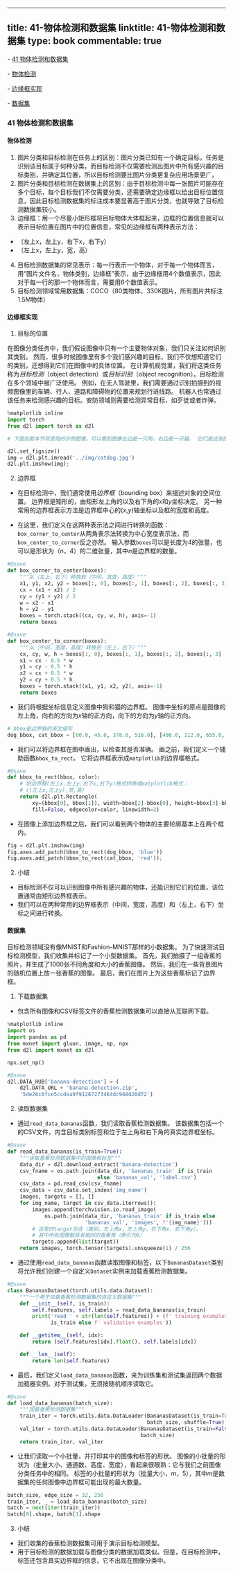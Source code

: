 
---
title: 41-物体检测和数据集
linktitle: 41-物体检测和数据集
type: book
commentable: true
---

\- [41 物体检测和数据集](#41-物体检测和数据集)

 \- [物体检测](#物体检测)

 \- [边缘框实现](#边缘框实现)

 \- [数据集](#数据集)

### 41 物体检测和数据集

#### 物体检测

1. 图片分类和目标检测在任务上的区别：图片分类已知有一个确定目标，任务是识别该目标属于何种分类，而目标检测不仅需要检测出图片中所有感兴趣的目标类别，并确定其位置，所以目标检测要比图片分类更复杂应用场景更广。
2. 图片分类和目标检测在数据集上的区别：由于目标检测中每一张图片可能存在多个目标，每个目标我们不仅需要分类，还需要确定边缘框以给出目标位置信息，因此目标检测数据集的标注成本要显著高于图片分类，也就导致了目标检测数据集较小。
3. 边缘框：用一个尽量小矩形框将目标物体大体框起来，边框的位置信息就可以表示目标位置在图片中的位置信息，常见的边缘框有两种表示方法：

- （左上x，左上y，右下x，右下y）
- （左上x，左上y，宽，高）

4. 目标检测数据集的常见表示：每一行表示一个物体，对于每一个物体而言，用“图片文件名，物体类别，边缘框”表示，由于边缘框用4个数值表示，因此对于每一行的那一个物体而言，需要用6个数值表示。
5. 目标检测领域常用数据集：COCO（80类物体，330K图片，所有图片共标注1.5M物体）

#### 边缘框实现

1. 目标的位置

在图像分类任务中，我们假设图像中只有一个主要物体对象，我们只关注如何识别其类别。 然而，很多时候图像里有多个我们感兴趣的目标，我们不仅想知道它们的类别，还想得到它们在图像中的具体位置。 在计算机视觉里，我们将这类任务称为*目标检测*（object detection）或*目标识别*（object recognition）。目标检测在多个领域中被广泛使用。 例如，在无人驾驶里，我们需要通过识别拍摄到的视频图像里的车辆、行人、道路和障碍物的位置来规划行进线路。 机器人也常通过该任务来检测感兴趣的目标。安防领域则需要检测异常目标，如歹徒或者炸弹。

```python
%matplotlib inline
import torch
from d2l import torch as d2l

# 下面加载本节将使用的示例图像。可以看到图像左边是一只狗，右边是一只猫。 它们是这张图像里的两个主要目标。

d2l.set_figsize()
img = d2l.plt.imread('../img/catdog.jpg')
d2l.plt.imshow(img);
```

2. 边界框

- 在目标检测中，我们通常使用*边界框*（bounding box）来描述对象的空间位置。 边界框是矩形的，由矩形左上角的以及右下角的*x*和*y*坐标决定。 另一种常用的边界框表示方法是边界框中心的(*x*,*y*)轴坐标以及框的宽度和高度。

- 在这里，我们定义在这两种表示法之间进行转换的函数：`box_corner_to_center`从两角表示法转换为中心宽度表示法，而`box_center_to_corner`反之亦然。 输入参数`boxes`可以是长度为4的张量，也可以是形状为（*n*，4）的二维张量，其中*n*是边界框的数量。

```python
#@save
def box_corner_to_center(boxes):
    """从（左上，右下）转换到（中间，宽度，高度）"""
    x1, y1, x2, y2 = boxes[:, 0], boxes[:, 1], boxes[:, 2], boxes[:, 3]
    cx = (x1 + x2) / 2
    cy = (y1 + y2) / 2
    w = x2 - x1
    h = y2 - y1
    boxes = torch.stack((cx, cy, w, h), axis=-1)
    return boxes

#@save
def box_center_to_corner(boxes):
    """从（中间，宽度，高度）转换到（左上，右下）"""
    cx, cy, w, h = boxes[:, 0], boxes[:, 1], boxes[:, 2], boxes[:, 3]
    x1 = cx - 0.5 * w
    y1 = cy - 0.5 * h
    x2 = cx + 0.5 * w
    y2 = cy + 0.5 * h
    boxes = torch.stack((x1, y1, x2, y2), axis=-1)
    return boxes
```

- 我们将根据坐标信息定义图像中狗和猫的边界框。 图像中坐标的原点是图像的左上角，向右的方向为*x*轴的正方向，向下的方向为*y*轴的正方向。

```python
# bbox是边界框的英文缩写
dog_bbox, cat_bbox = [60.0, 45.0, 378.0, 516.0], [400.0, 112.0, 655.0, 493.0]
```

- 我们可以将边界框在图中画出，以检查其是否准确。 画之前，我们定义一个辅助函数`bbox_to_rect`。 它将边界框表示成`matplotlib`的边界框格式。

```python
#@save
def bbox_to_rect(bbox, color):
    # 将边界框(左上x,左上y,右下x,右下y)格式转换成matplotlib格式：
    # ((左上x,左上y),宽,高)
    return d2l.plt.Rectangle(
        xy=(bbox[0], bbox[1]), width=bbox[2]-bbox[0], height=bbox[3]-bbox[1],
        fill=False, edgecolor=color, linewidth=2)
```

- 在图像上添加边界框之后，我们可以看到两个物体的主要轮廓基本上在两个框内。

```python
fig = d2l.plt.imshow(img)
fig.axes.add_patch(bbox_to_rect(dog_bbox, 'blue'))
fig.axes.add_patch(bbox_to_rect(cat_bbox, 'red'));
```

2. 小结

- 目标检测不仅可以识别图像中所有感兴趣的物体，还能识别它们的位置，该位置通常由矩形边界框表示。
- 我们可以在两种常用的边界框表示（中间，宽度，高度）和（左上，右下）坐标之间进行转换。

#### 数据集

目标检测领域没有像MNIST和Fashion-MNIST那样的小数据集。 为了快速测试目标检测模型，我们收集并标记了一个小型数据集。 首先，我们拍摄了一组香蕉的照片，并生成了1000张不同角度和大小的香蕉图像。 然后，我们在一些背景图片的随机位置上放一张香蕉的图像。 最后，我们在图片上为这些香蕉标记了边界框。

1. 下载数据集

- 包含所有图像和CSV标签文件的香蕉检测数据集可以直接从互联网下载。

```python
%matplotlib inline
import os
import pandas as pd
from mxnet import gluon, image, np, npx
from d2l import mxnet as d2l

npx.set_np()

#@save
d2l.DATA_HUB['banana-detection'] = (
    d2l.DATA_URL + 'banana-detection.zip',
    '5de26c8fce5ccdea9f91267273464dc968d20d72')
```

2. 读取数据集

- 通过`read_data_bananas`函数，我们读取香蕉检测数据集。 该数据集包括一个的CSV文件，内含目标类别标签和位于左上角和右下角的真实边界框坐标。

```python
#@save
def read_data_bananas(is_train=True):
    """读取香蕉检测数据集中的图像和标签"""
    data_dir = d2l.download_extract('banana-detection')
    csv_fname = os.path.join(data_dir, 'bananas_train' if is_train
                             else 'bananas_val', 'label.csv')
    csv_data = pd.read_csv(csv_fname)
    csv_data = csv_data.set_index('img_name')
    images, targets = [], []
    for img_name, target in csv_data.iterrows():
        images.append(torchvision.io.read_image(
            os.path.join(data_dir, 'bananas_train' if is_train else
                         'bananas_val', 'images', f'{img_name}')))
        # 这里的target包含（类别，左上角x，左上角y，右下角x，右下角y），
        # 其中所有图像都具有相同的香蕉类（索引为0）
        targets.append(list(target))
    return images, torch.tensor(targets).unsqueeze(1) / 256
```

- 通过使用`read_data_bananas`函数读取图像和标签，以下`BananasDataset`类别将允许我们创建一个自定义`Dataset`实例来加载香蕉检测数据集。

```python
#@save
class BananasDataset(torch.utils.data.Dataset):
    """一个用于加载香蕉检测数据集的自定义数据集"""
    def __init__(self, is_train):
        self.features, self.labels = read_data_bananas(is_train)
        print('read ' + str(len(self.features)) + (f' training examples' if
              is_train else f' validation examples'))

    def __getitem__(self, idx):
        return (self.features[idx].float(), self.labels[idx])

    def __len__(self):
        return len(self.features)
```

- 最后，我们定义`load_data_bananas`函数，来为训练集和测试集返回两个数据加载器实例。对于测试集，无须按随机顺序读取它。

```python
#@save
def load_data_bananas(batch_size):
    """加载香蕉检测数据集"""
    train_iter = torch.utils.data.DataLoader(BananasDataset(is_train=True),
                                             batch_size, shuffle=True)
    val_iter = torch.utils.data.DataLoader(BananasDataset(is_train=False),
                                           batch_size)
    return train_iter, val_iter
```

- 让我们读取一个小批量，并打印其中的图像和标签的形状。 图像的小批量的形状为（批量大小、通道数、高度、宽度），看起来很眼熟：它与我们之前图像分类任务中的相同。 标签的小批量的形状为（批量大小，*m*，5），其中*m*是数据集的任何图像中边界框可能出现的最大数量。

```python
batch_size, edge_size = 32, 256
train_iter, _ = load_data_bananas(batch_size)
batch = next(iter(train_iter))
batch[0].shape, batch[1].shape
```

3. 小结

- 我们收集的香蕉检测数据集可用于演示目标检测模型。
- 用于目标检测的数据加载与图像分类的数据加载类似。但是，在目标检测中，标签还包含真实边界框的信息，它不出现在图像分类中。

    